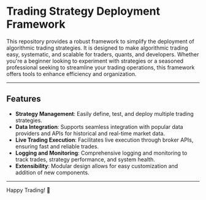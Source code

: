 # Trading Strategy Deployment Framework

This repository provides a robust framework to simplify the deployment of algorithmic trading strategies. It is designed to make algorithmic trading easy, systematic, and scalable for traders, quants, and developers. Whether you're a beginner looking to experiment with strategies or a seasoned professional seeking to streamline your trading operations, this framework offers tools to enhance efficiency and organization.

---

## Features

- **Strategy Management**: Easily define, test, and deploy multiple trading strategies.
- **Data Integration**: Supports seamless integration with popular data providers and APIs for historical and real-time market data.
- **Live Trading Execution**: Facilitates live execution through broker APIs, ensuring fast and reliable trades.
- **Logging and Monitoring**: Comprehensive logging and monitoring to track trades, strategy performance, and system health.
- **Extensibility**: Modular design allows for easy customization and addition of new components.

---

Happy Trading! 🚀

